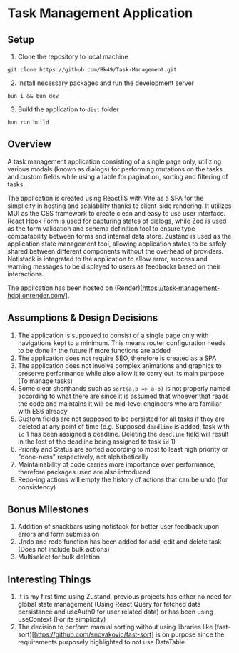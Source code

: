 # Task Management Application

## Setup

1. Clone the repository to local machine 
```
git clone https://github.com/Bk49/Task-Management.git
```
2. Install necessary packages and run the development server
```
bun i && bun dev
```
3. Build the application to `dist` folder
```
bun run build
```

## Overview

A task management application consisting of a single page only, utilizing various modals (known as dialogs) for performing mutations on the tasks and custom fields while using a table for pagination, sorting and filtering of tasks.

The application is created using ReactTS with Vite as a SPA for the simplicity in hosting and scalability thanks to client-side rendering. It utilizes MUI as the CSS framework to create clean and easy to use user interface. React Hook Form is used for capturing states of dialogs, while Zod is used as the form validation and schema definition tool to ensure type compatability between forms and internal data store. Zustand is used as the application state management tool, allowing application states to be safely shared between different components without the overhead of providers. Notistack is integrated to the application to allow error, success and warning messages to be displayed to users as feedbacks based on their interactions.

The application has been hosted on (Render)[https://task-management-hdpj.onrender.com/].

## Assumptions & Design Decisions

1. The application is supposed to consist of a single page only with navigations kept to a minimum. This means router configuration needs to be done in the future if more functions are added
2. The application does not require SEO, therefore is created as a SPA
3. The application does not involve complex animations and graphics to preserve performance while also allow it to carry out its main purpose (To manage tasks)
4. Some clear shorthands such as `sort(a,b => a-b)` is not properly named according to what there are since it is assumed that whoever that reads the code and maintains it will be mid-level engineers who are familiar with ES6 already
5. Custom fields are not supposed to be persisted for all tasks if they are deleted at any point of time (e.g. Supposed `deadline` is added, task with `id` 1 has been assigned a deadline. Deleting the `deadline` field will result in the lost of the deadline being assigned to task `id` 1)
6. Priority and Status are sorted according to most to least high priority or "done-ness" respectively, not alphabetically
7. Maintainability of code carries more importance over performance, therefore packages used are also introduced 
8. Redo-ing actions will empty the history of actions that can be undo (for consistency)


## Bonus Milestones

1. Addition of snackbars using notistack for better user feedback upon errors and form submission
2. Undo and redo function has been added for add, edit and delete task (Does not include bulk actions)
3. Multiselect for bulk deletion


## Interesting Things

1. It is my first time using Zustand, previous projects has either no need for global state management (Using React Query for fetched data persistance and useAuth0 for user related data) or has been using useContext (For its simplicity)
2. The decision to perform manual sorting without using libraries like (fast-sort)[https://github.com/snovakovic/fast-sort] is on purpose since the requirements purposely highlighted to not use DataTable